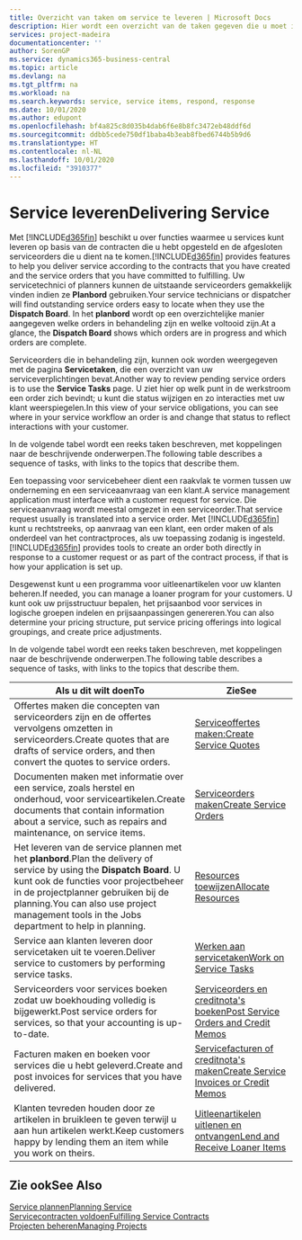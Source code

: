 ```yaml
---
title: Overzicht van taken om service te leveren | Microsoft Docs
description: Hier wordt een overzicht van de taken gegeven die u moet instellen om ervoor te zorgen dat u kwaliteitsservice levert en afspraken met klanten nakomt.
services: project-madeira
documentationcenter: ''
author: SorenGP
ms.service: dynamics365-business-central
ms.topic: article
ms.devlang: na
ms.tgt_pltfrm: na
ms.workload: na
ms.search.keywords: service, service items, respond, response
ms.date: 10/01/2020
ms.author: edupont
ms.openlocfilehash: bf4a825c8d035b4dab6f6e8b8fc3472eb48ddf6d
ms.sourcegitcommit: ddbb5cede750df1baba4b3eab8fbed6744b5b9d6
ms.translationtype: HT
ms.contentlocale: nl-NL
ms.lasthandoff: 10/01/2020
ms.locfileid: "3910377"
---
```

# <a name="delivering-service"></a><span data-ttu-id="8962b-103">Service leveren</span><span class="sxs-lookup"><span data-stu-id="8962b-103">Delivering Service</span></span>
<span data-ttu-id="8962b-104">Met [!INCLUDE[d365fin](includes/d365fin_md.md)] beschikt u over functies waarmee u services kunt leveren op basis van de contracten die u hebt opgesteld en de afgesloten serviceorders die u dient na te komen.</span><span class="sxs-lookup"><span data-stu-id="8962b-104">[!INCLUDE[d365fin](includes/d365fin_md.md)] provides features to help you deliver service according to the contracts that you have created and the service orders that you have committed to fulfilling.</span></span> <span data-ttu-id="8962b-105">Uw servicetechnici of planners kunnen de uitstaande serviceorders gemakkelijk vinden indien ze **Planbord** gebruiken.</span><span class="sxs-lookup"><span data-stu-id="8962b-105">Your service technicians or dispatcher will find outstanding service orders easy to locate when they use the **Dispatch Board**.</span></span> <span data-ttu-id="8962b-106">In het **planbord** wordt op een overzichtelijke manier aangegeven welke orders in behandeling zijn en welke voltooid zijn.</span><span class="sxs-lookup"><span data-stu-id="8962b-106">At a glance, the **Dispatch Board** shows which orders are in progress and which orders are complete.</span></span>  
  
<span data-ttu-id="8962b-107">Serviceorders die in behandeling zijn, kunnen ook worden weergegeven met de pagina **Servicetaken**, die een overzicht van uw serviceverplichtingen bevat.</span><span class="sxs-lookup"><span data-stu-id="8962b-107">Another way to review pending service orders is to use the **Service Tasks** page.</span></span> <span data-ttu-id="8962b-108">U ziet hier op welk punt in de werkstroom een order zich bevindt; u kunt die status wijzigen en zo interacties met uw klant weerspiegelen.</span><span class="sxs-lookup"><span data-stu-id="8962b-108">In this view of your service obligations, you can see where in your service workflow an order is and change that status to reflect interactions with your customer.</span></span>  
  
<span data-ttu-id="8962b-109">In de volgende tabel wordt een reeks taken beschreven, met koppelingen naar de beschrijvende onderwerpen.</span><span class="sxs-lookup"><span data-stu-id="8962b-109">The following table describes a sequence of tasks, with links to the topics that describe them.</span></span>   

<span data-ttu-id="8962b-110">Een toepassing voor servicebeheer dient een raakvlak te vormen tussen uw onderneming en een serviceaanvraag van een klant.</span><span class="sxs-lookup"><span data-stu-id="8962b-110">A service management application must interface with a customer request for service.</span></span> <span data-ttu-id="8962b-111">Die serviceaanvraag wordt meestal omgezet in een serviceorder.</span><span class="sxs-lookup"><span data-stu-id="8962b-111">That service request usually is translated into a service order.</span></span> <span data-ttu-id="8962b-112">Met [!INCLUDE[d365fin](includes/d365fin_md.md)] kunt u rechtstreeks, op aanvraag van een klant, een order maken of als onderdeel van het contractproces, als uw toepassing zodanig is ingesteld.</span><span class="sxs-lookup"><span data-stu-id="8962b-112">[!INCLUDE[d365fin](includes/d365fin_md.md)] provides tools to create an order both directly in response to a customer request or as part of the contract process, if that is how your application is set up.</span></span>  
  
<span data-ttu-id="8962b-113">Desgewenst kunt u een programma voor uitleenartikelen voor uw klanten beheren.</span><span class="sxs-lookup"><span data-stu-id="8962b-113">If needed, you can manage a loaner program for your customers.</span></span> <span data-ttu-id="8962b-114">U kunt ook uw prijsstructuur bepalen, het prijsaanbod voor services in logische groepen indelen en prijsaanpassingen genereren.</span><span class="sxs-lookup"><span data-stu-id="8962b-114">You can also determine your pricing structure, put service pricing offerings into logical groupings, and create price adjustments.</span></span>  
  
<span data-ttu-id="8962b-115">In de volgende tabel wordt een reeks taken beschreven, met koppelingen naar de beschrijvende onderwerpen.</span><span class="sxs-lookup"><span data-stu-id="8962b-115">The following table describes a sequence of tasks, with links to the topics that describe them.</span></span>   
  
|<span data-ttu-id="8962b-116">**Als u dit wilt doen**</span><span class="sxs-lookup"><span data-stu-id="8962b-116">**To**</span></span>|<span data-ttu-id="8962b-117">**Zie**</span><span class="sxs-lookup"><span data-stu-id="8962b-117">**See**</span></span>|  
|------------|-------------|  
|<span data-ttu-id="8962b-118">Offertes maken die concepten van serviceorders zijn en de offertes vervolgens omzetten in serviceorders.</span><span class="sxs-lookup"><span data-stu-id="8962b-118">Create quotes that are drafts of service orders, and then convert the quotes to service orders.</span></span>|[<span data-ttu-id="8962b-119">Serviceoffertes maken:</span><span class="sxs-lookup"><span data-stu-id="8962b-119">Create Service Quotes</span></span>](service-how-to-create-service-quotes.md)|
|<span data-ttu-id="8962b-120">Documenten maken met informatie over een service, zoals herstel en onderhoud, voor serviceartikelen.</span><span class="sxs-lookup"><span data-stu-id="8962b-120">Create documents that contain information about a service, such as repairs and maintenance, on service items.</span></span>|[<span data-ttu-id="8962b-121">Serviceorders maken</span><span class="sxs-lookup"><span data-stu-id="8962b-121">Create Service Orders</span></span>](service-how-to-create-service-orders.md)|
|<span data-ttu-id="8962b-122">Het leveren van de service plannen met het **planbord**.</span><span class="sxs-lookup"><span data-stu-id="8962b-122">Plan the delivery of service by using the **Dispatch Board**.</span></span> <span data-ttu-id="8962b-123">U kunt ook de functies voor projectbeheer in de projectplanner gebruiken bij de planning.</span><span class="sxs-lookup"><span data-stu-id="8962b-123">You can also use project management tools in the Jobs department to help in planning.</span></span>|[<span data-ttu-id="8962b-124">Resources toewijzen</span><span class="sxs-lookup"><span data-stu-id="8962b-124">Allocate Resources</span></span>](service-how-to-allocate-resources.md)|  
|<span data-ttu-id="8962b-125">Service aan klanten leveren door servicetaken uit te voeren.</span><span class="sxs-lookup"><span data-stu-id="8962b-125">Deliver service to customers by performing service tasks.</span></span>|[<span data-ttu-id="8962b-126">Werken aan servicetaken</span><span class="sxs-lookup"><span data-stu-id="8962b-126">Work on Service Tasks</span></span>](service-how-to-work-on-service-tasks.md)|  
|<span data-ttu-id="8962b-127">Serviceorders voor services boeken zodat uw boekhouding volledig is bijgewerkt.</span><span class="sxs-lookup"><span data-stu-id="8962b-127">Post service orders for services, so that your accounting is up-to-date.</span></span>|[<span data-ttu-id="8962b-128">Serviceorders en creditnota's boeken</span><span class="sxs-lookup"><span data-stu-id="8962b-128">Post Service Orders and Credit Memos</span></span>](service-how-to-post-service-orders.md)|  
|<span data-ttu-id="8962b-129">Facturen maken en boeken voor services die u hebt geleverd.</span><span class="sxs-lookup"><span data-stu-id="8962b-129">Create and post invoices for services that you have delivered.</span></span>|[<span data-ttu-id="8962b-130">Servicefacturen of creditnota's maken</span><span class="sxs-lookup"><span data-stu-id="8962b-130">Create Service Invoices or Credit Memos</span></span>](service-how-create-invoices.md)|  
|<span data-ttu-id="8962b-131">Klanten tevreden houden door ze artikelen in bruikleen te geven terwijl u aan hun artikelen werkt.</span><span class="sxs-lookup"><span data-stu-id="8962b-131">Keep customers happy by lending them an item while you work on theirs.</span></span>| [<span data-ttu-id="8962b-132">Uitleenartikelen uitlenen en ontvangen</span><span class="sxs-lookup"><span data-stu-id="8962b-132">Lend and Receive Loaner Items</span></span>](service-how-to-lend-receive-loaners.md)|
  
## <a name="see-also"></a><span data-ttu-id="8962b-133">Zie ook</span><span class="sxs-lookup"><span data-stu-id="8962b-133">See Also</span></span>  
[<span data-ttu-id="8962b-134">Service plannen</span><span class="sxs-lookup"><span data-stu-id="8962b-134">Planning Service</span></span>](service-plan-service.md)  
[<span data-ttu-id="8962b-135">Servicecontracten voldoen</span><span class="sxs-lookup"><span data-stu-id="8962b-135">Fulfilling Service Contracts</span></span>](service-fulfill-service-contracts.md)  
[<span data-ttu-id="8962b-136">Projecten beheren</span><span class="sxs-lookup"><span data-stu-id="8962b-136">Managing Projects</span></span>](projects-manage-projects.md)  
